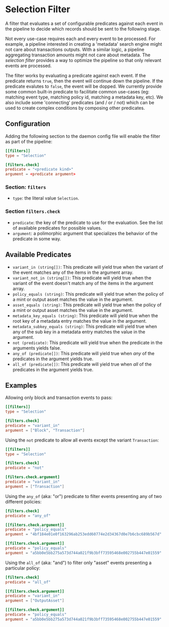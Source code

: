# Selection Filter

A filter that evaluates a set of configurable predicates against each event in the pipeline to decide which records should be sent to the following stage.

Not every use-case requires each and every event to be processed. For example, a pipeline interested in creating a 'metadata' search engine might not care about transactions outputs. With a similar logic, a pipeline aggregating transaction amounts might not care about metadata. The _selection filter_ provides a way to optimize the pipeline so that only relevant events are processed.

The filter works by evaluating a predicate against each event. If the predicate returns `true`, then the event will continue down the pipeline. If the predicate evalutes to `false`, the event will be dopped. We currently provide some common built-in predicate to facilitate common use-cases (eg: matching event type, matching policy id, matching a metadata key, etc). We also include some 'connecting' predicates (and / or / not) which can be used to create complex conditions by composing other predicates.

## Configuration

Adding the following section to the daemon config file will enable the filter as part of the pipeline:

```toml
[[filters]]
type = "Selection"

[filters.check]
predicate = "<predicate kind>"
argument = <predicate argument>
```

### Section: `filters`

- `type`: the literal value `Selection`.

### Section `filters.check`

- `predicate`: the key of the predicate to use for the evaluation. See the list of available predicates for possible values.
- `argument`: a polimorphic argument that specializes the behavior of the predicate in some way.

## Available Predicates

- `variant_in (string[])`: This predicate will yield true when the variant of the event matches any of the items in the argument array.
- `variant_not_in (string[])`: This predicate will yield true when the variant of the event doesn't match any of the items in the argument array.
- `policy_equals (string)`: This predicate will yield true when the policy of a mint or output asset matches the value in the argument.
- `asset_equals (string)`: This predicate will yield true when the policy of a mint or output asset matches the value in the argument.
- `metadata_key_equals (string)`: This predicate will yield true when the root key of a metadata entry matches the value in the argument.
- `metadata_subkey_equals (string)`: This predicate will yield true when any of the sub key in a metadata entry matches the value in the argument.
- `not (predicate)`: This predicate will yield true when the predicate in the arguments yields false.
- `any_of (predicate[])`: This predicate will yield true when _any_ of the predicates in the argument yields true.
- `all_of (predicate[])`: This predicate will yield true when _all_ of the predicates in the argument yields true.

## Examples

Allowing only block and transaction events to pass:

```toml
[[filters]]
type = "Selection"

[filters.check]
predicate = "variant_in"
argument = ["Block", "Transaction"]
```

Using the `not` predicate to allow all events except the variant `Transaction`:

```toml
[[filters]]
type = "Selection"

[filters.check]
predicate = "not"

[filters.check.argument]
predicate = "variant_in"
argument = ["Transaction"]
```

Using the `any_of` (aka: "or") predicate to filter events presenting any of two different policies:

```toml
[filters.check]
predicate = "any_of"

[[filters.check.argument]]
predicate = "policy_equals"
argument = "4bf184e01e0f163296ab253edd60774e2d34367d0e7b6cbc689b567d"

[[filters.check.argument]]
predicate = "policy_equals"
argument = "a5bb0e5bb275a573d744a021f9b3bff73595468e002755b447e01559"
```

Using the `all_of` (aka: "and") to filter only "asset" events presenting a particular policy:

```toml
[filters.check]
predicate = "all_of"

[[filters.check.argument]]
predicate = "variant_in"
argument = ["OutputAsset"]

[[filters.check.argument]]
predicate = "policy_equals"
argument = "a5bb0e5bb275a573d744a021f9b3bff73595468e002755b447e01559"
```
